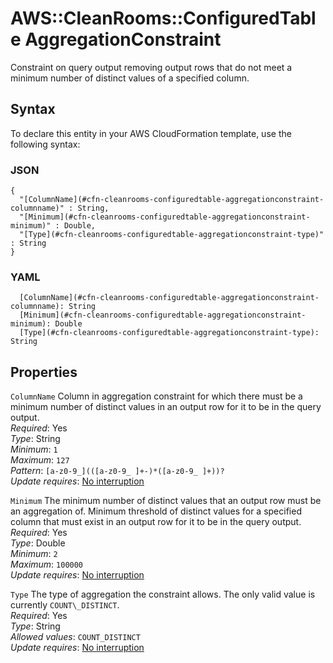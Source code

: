 # AWS::CleanRooms::ConfiguredTable AggregationConstraint<a name="aws-properties-cleanrooms-configuredtable-aggregationconstraint"></a>

Constraint on query output removing output rows that do not meet a minimum number of distinct values of a specified column\.

## Syntax<a name="aws-properties-cleanrooms-configuredtable-aggregationconstraint-syntax"></a>

To declare this entity in your AWS CloudFormation template, use the following syntax:

### JSON<a name="aws-properties-cleanrooms-configuredtable-aggregationconstraint-syntax.json"></a>

```
{
  "[ColumnName](#cfn-cleanrooms-configuredtable-aggregationconstraint-columnname)" : String,
  "[Minimum](#cfn-cleanrooms-configuredtable-aggregationconstraint-minimum)" : Double,
  "[Type](#cfn-cleanrooms-configuredtable-aggregationconstraint-type)" : String
}
```

### YAML<a name="aws-properties-cleanrooms-configuredtable-aggregationconstraint-syntax.yaml"></a>

```
  [ColumnName](#cfn-cleanrooms-configuredtable-aggregationconstraint-columnname): String
  [Minimum](#cfn-cleanrooms-configuredtable-aggregationconstraint-minimum): Double
  [Type](#cfn-cleanrooms-configuredtable-aggregationconstraint-type): String
```

## Properties<a name="aws-properties-cleanrooms-configuredtable-aggregationconstraint-properties"></a>

`ColumnName`  <a name="cfn-cleanrooms-configuredtable-aggregationconstraint-columnname"></a>
Column in aggregation constraint for which there must be a minimum number of distinct values in an output row for it to be in the query output\.  
*Required*: Yes  
*Type*: String  
*Minimum*: `1`  
*Maximum*: `127`  
*Pattern*: `[a-z0-9_](([a-z0-9_ ]+-)*([a-z0-9_ ]+))?`  
*Update requires*: [No interruption](https://docs.aws.amazon.com/AWSCloudFormation/latest/UserGuide/using-cfn-updating-stacks-update-behaviors.html#update-no-interrupt)

`Minimum`  <a name="cfn-cleanrooms-configuredtable-aggregationconstraint-minimum"></a>
The minimum number of distinct values that an output row must be an aggregation of\. Minimum threshold of distinct values for a specified column that must exist in an output row for it to be in the query output\.  
*Required*: Yes  
*Type*: Double  
*Minimum*: `2`  
*Maximum*: `100000`  
*Update requires*: [No interruption](https://docs.aws.amazon.com/AWSCloudFormation/latest/UserGuide/using-cfn-updating-stacks-update-behaviors.html#update-no-interrupt)

`Type`  <a name="cfn-cleanrooms-configuredtable-aggregationconstraint-type"></a>
The type of aggregation the constraint allows\. The only valid value is currently `COUNT\_DISTINCT`\.  
*Required*: Yes  
*Type*: String  
*Allowed values*: `COUNT_DISTINCT`  
*Update requires*: [No interruption](https://docs.aws.amazon.com/AWSCloudFormation/latest/UserGuide/using-cfn-updating-stacks-update-behaviors.html#update-no-interrupt)